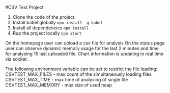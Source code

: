 #CSV Test Project

1. Clone the code of the project.
2. Install babel globally `npm install -g babel`
3. Install all dependencies `npm install`
4. Rup the project locally `npm start`

On the homepage user can upload a csv file for analysis
On the status page user can observe dynamic memory usage for the last 2 minutes and time for analysing 15 last uploaded file.
Chart information is updating in real time via socket.

The following environment variable can be set to restrict the file loading:
CSVTEST_MAX_FILES - max count of the simultaneously loading files
CSVTEST_MAX_TIME - max time of analysing of single file
CSVTEST_MAX_MEMORY - max size of used heap
